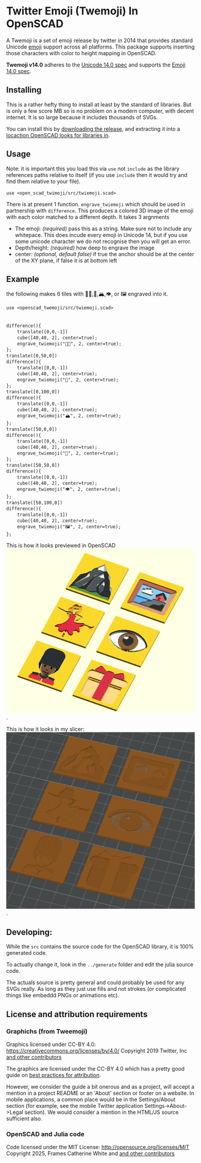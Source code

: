 # Twitter Emoji (Twemoji) In OpenSCAD

A Twemoji is a set of emoji release by twitter in 2014 that provides standard Unicode [emoji](http://en.wikipedia.org/wiki/Emoji) support across all platforms.
This package supports inserting those characters with color to height mapping in OpenSCAD.


**Twemoji v14.0** adheres to the [Unicode 14.0 spec](https://unicode.org/versions/Unicode14.0.0/) and supports the [Emoji 14.0 spec](https://www.unicode.org/reports/tr51/tr51-21.html).



## Installing
This is a rather hefty thing to install at least by the standard of libraries.
But is only a few score MB so is no problem on a modern computer, with decent internet.
It is so large because it includes thousands of SVGs.

You can install this by [downloading the release](https://github.com/oxinabox/openscad_twemoji/archive/refs/tags/v1.0.0.zip),
and extracting it into a [locaction OpenSCAD looks for libraries in](https://en.wikibooks.org/wiki/OpenSCAD_User_Manual/Libraries).

## Usage

Note: it is important this you load this via `use` not `include` as the library references paths relative to itself (if you use `include` then it would try and find them relative to your file).
```
use <open_scad_twimoji/src/twiemoji.scad>
```

There is at present 1 function.
`engrave_twiemoji` which should be used in partnership with `difference`.
This produces a colored 3D image of the emoji with each color matched to a different depth.
It takes 3 argnments

 - The emoji: _(required)_ pass this as a string. Make sure not to include any whitepace. This does incude every emoji in Unicode 14, but if you use some unicode character we do not recognise then you will get an error.
 - Depth/height: _(required)_ how deep to engrave the image
 - center: _(optional, default false)_ if true the anchor should be at the center of the XY plane, if false it is at bottom left


## Example
the following makes 6 tiles with 💂🏿,💃,🏔️,👁️, or 🖼️ engraved into it.
```openscad
use <openscad_twemoji/src/twiemoji.scad>


difference(){
    translate([0,0,-1])
    cube([40,40, 2], center=true);
    engrave_twiemoji("💂🏿", 2, center=true);
};
translate([0,50,0])
difference(){
    translate([0,0,-1])
    cube([40,40, 2], center=true);
    engrave_twiemoji("💃", 2, center=true);
};
translate([0,100,0])
difference(){
    translate([0,0,-1])
    cube([40,40, 2], center=true);
    engrave_twiemoji("🏔️", 2, center=true);
};
translate([50,0,0])
difference(){
    translate([0,0,-1])
    cube([40,40, 2], center=true);
    engrave_twiemoji("🎁", 2, center=true);
};
translate([50,50,0])
difference(){
    translate([0,0,-1])
    cube([40,40, 2], center=true);
    engrave_twiemoji("👁️", 2, center=true);
};
translate([50,100,0])
difference(){
    translate([0,0,-1])
    cube([40,40, 2], center=true);
    engrave_twiemoji("🖼️", 2, center=true);
};
```
This is how it looks previewed in OpenSCAD
![tiles with 💂🏿,💃,🏔️,👁️, or 🖼️ engraved into them. They are shown in color. You can see the color gives different depths](demos/preview.jpg).

This is how it looks in my slicer:
![tyles with 💂🏿,💃,🏔️,👁️, or 🖼️ engraved into them. There is no color, but you can see the filement placing at different depths.](demos/preview_sliced.jpg).


## Developing:
While the `src` contains the source code for the OpenSCAD library, it is 100% generated code.

To actually change it, look in the `../generate` folder and edit the julia source code.

The actuals source is pretty general and could probably be used for any SVGs really.
As long as they just use fills and not strokes (or complicated things like embeddd PNGs or animations etc).

## License and attribution requirements 

### Graphichs (from Tweemoji)
Graphics licensed under CC-BY 4.0: <https://creativecommons.org/licenses/by/4.0/>
Copyright 2019 Twitter, Inc [and other contributors](https://github.com/twitter/twemoji/graphs/contributors)

The graphics are licensed under the CC-BY 4.0 which has a pretty good guide on [best practices for attribution](https://wiki.creativecommons.org/Best_practices_for_attribution).

However, we consider the guide a bit onerous and as a project, will accept a mention in a project README or an 'About' section or footer on a website. In mobile applications, a common place would be in the Settings/About section (for example, see the mobile Twitter application Settings->About->Legal section). We would consider a mention in the HTML/JS source sufficient also.


### OpenSCAD and Julia code

Code licensed under the MIT License: <http://opensource.org/licenses/MIT>
Copyright 2025, Frames Catherine White and [and other contributors](https://github.com/oxinabox/openscad_twemoji/graphs/contributors)

